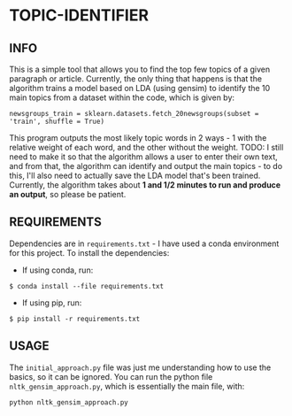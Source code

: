 # TOPIC-IDENTIFIER

## INFO
This is a simple tool that allows you to find the top few topics of a given paragraph or article. Currently, the only thing that happens is that the algorithm trains a model based on LDA (using gensim) to identify the 10 main topics from a dataset within the code, which is given by:
```
newsgroups_train = sklearn.datasets.fetch_20newsgroups(subset = 'train', shuffle = True)
```
This program outputs the most likely topic words in 2 ways - 1 with the relative weight of each word, and the other without the weight. TODO: I still need to make it so that the algorithm allows a user to enter their own text, and from that, the algorithm can identify and output the main topics - to do this, I'll also need to actually save the LDA model that's been trained. Currently, the algorithm takes about **1 and 1/2 minutes to run and produce an output**, so please be patient.

## REQUIREMENTS
Dependencies are in `requirements.txt` - I have used a conda environment for this project.
To install the dependencies:

- If using conda, run:
```
$ conda install --file requirements.txt
```

- If using pip, run:
```
$ pip install -r requirements.txt
```

## USAGE
The `initial_approach.py` file was just me understanding how to use the basics, so it can be ignored.
You can run the python file `nltk_gensim_approach.py`, which is essentially the main file, with:
```
python nltk_gensim_approach.py
```
